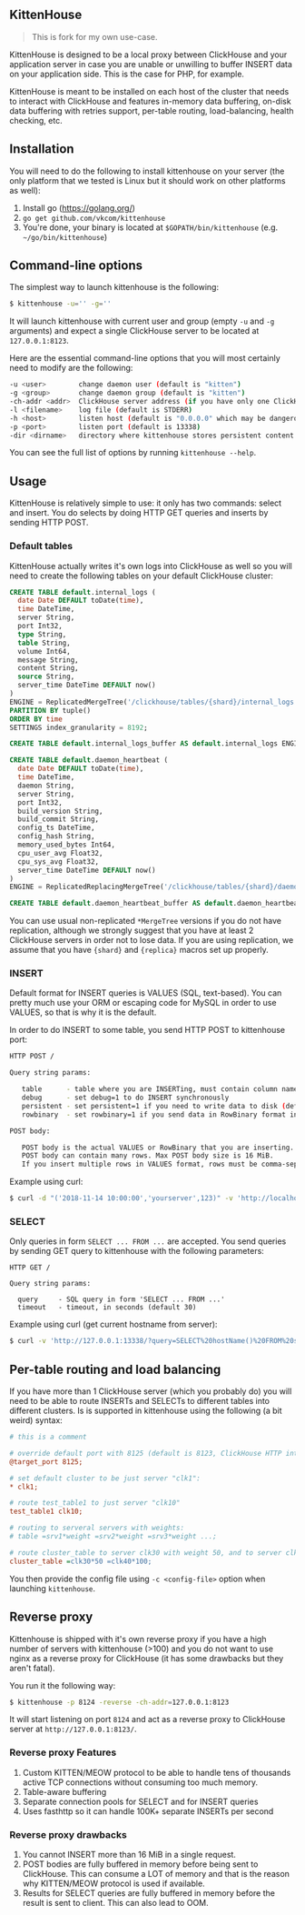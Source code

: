 ## KittenHouse

> This is fork for my own use-case.

KittenHouse is designed to be a local proxy between ClickHouse and your application server in case you are unable or unwilling to buffer INSERT data on your application side. This is the case for PHP, for example.

KittenHouse is meant to be installed on each host of the cluster that needs to interact with ClickHouse and features in-memory data buffering, on-disk data buffering with retries support, per-table routing, load-balancing, health checking, etc.

## Installation

You will need to do the following to install kittenhouse on your server (the only platform that we tested is Linux but it should work on other platforms as well):

1. Install go (https://golang.org/)
2. `go get github.com/vkcom/kittenhouse`
3. You're done, your binary is located at `$GOPATH/bin/kittenhouse` (e.g. `~/go/bin/kittenhouse`)

## Command-line options

The simplest way to launch kittenhouse is the following:

```sh
$ kittenhouse -u='' -g=''
```

It will launch kittenhouse with current user and group (empty `-u` and `-g` arguments) and expect a single ClickHouse server to be located at `127.0.0.1:8123`.

Here are the essential command-line options that you will most certainly need to modify are the following:

```sh
-u <user>        change daemon user (default is "kitten")
-g <group>       change daemon group (default is "kitten")
-ch-addr <addr>  ClickHouse server address (if you have only one ClickHouse server)
-l <filename>    log file (default is STDERR)
-h <host>        listen host (default is "0.0.0.0" which may be dangerous!)
-p <port>        listen port (default is 13338)
-dir <dirname>   directory where kittenhouse stores persistent content
```

You can see the full list of options by running `kittenhouse --help`.

## Usage

KittenHouse is relatively simple to use: it only has two commands: select and insert. You do selects by doing HTTP GET queries and inserts by sending HTTP POST.

### Default tables

KittenHouse actually writes it's own logs into ClickHouse as well so you will need to create the following tables on your default ClickHouse cluster:

```sql
CREATE TABLE default.internal_logs (
  date Date DEFAULT toDate(time),
  time DateTime,
  server String,
  port Int32,
  type String,
  table String,
  volume Int64,
  message String,
  content String,
  source String,
  server_time DateTime DEFAULT now()
)
ENGINE = ReplicatedMergeTree('/clickhouse/tables/{shard}/internal_logs', '{replica}')
PARTITION BY tuple()
ORDER BY time
SETTINGS index_granularity = 8192;

CREATE TABLE default.internal_logs_buffer AS default.internal_logs ENGINE = Buffer(default, internal_logs, 2, 10, 10, 10000000, 10000000, 100000000, 100000000);

CREATE TABLE default.daemon_heartbeat (
  date Date DEFAULT toDate(time),
  time DateTime,
  daemon String,
  server String,
  port Int32,
  build_version String,
  build_commit String,
  config_ts DateTime,
  config_hash String,
  memory_used_bytes Int64,
  cpu_user_avg Float32,
  cpu_sys_avg Float32,
  server_time DateTime DEFAULT now()
)
ENGINE = ReplicatedReplacingMergeTree('/clickhouse/tables/{shard}/daemon_heartbeat', '{replica}', date, (daemon, server, port), 8192, server_time);

CREATE TABLE default.daemon_heartbeat_buffer AS default.daemon_heartbeat ENGINE = Buffer(default, daemon_heartbeat, 2, 15, 15, 10000000, 10000000, 100000000, 100000000);
```

You can use usual non-replicated `*MergeTree` versions if you do not have replication, although we strongly suggest that you have at least 2 ClickHouse servers in order not to lose data.
If you are using replication, we assume that you have `{shard}` and `{replica}` macros set up properly.

### INSERT

Default format for INSERT queries is VALUES (SQL, text-based). You can pretty much use your ORM or escaping code for MySQL in order to use VALUES, so that is why it is the default.

In order to do INSERT to some table, you send HTTP POST to kittenhouse port:

```sh
HTTP POST /

Query string params:

   table      - table where you are INSERTing, must contain column names (e.g. "test(a,b,c)")
   debug      - set debug=1 to do INSERT synchronously
   persistent - set persistent=1 if you need to write data to disk (default is in-memory)
   rowbinary  - set rowbinary=1 if you send data in RowBinary format instead of VALUES

POST body:

   POST body is the actual VALUES or RowBinary that you are inserting.
   POST body can contain many rows. Max POST body size is 16 MiB.
   If you insert multiple rows in VALUES format, rows must be comma-separated, as in usual INSERT.
```

Example using curl:

```sh
$ curl -d "('2018-11-14 10:00:00','yourserver',123)" -v 'http://localhost:13338/?table=internal_logs_buffer(time,server,port)'
```


### SELECT

Only queries in form `SELECT ... FROM ...` are accepted. You send queries by sending GET query to kittenhouse with the following parameters:

```
HTTP GET /

Query string params:

  query     - SQL query in form 'SELECT ... FROM ...'
  timeout   - timeout, in seconds (default 30)
```

Example using curl (get current hostname from server):

```sh
$ curl -v 'http://127.0.0.1:13338/?query=SELECT%20hostName()%20FROM%20system.one'
```

## Per-table routing and load balancing

If you have more than 1 ClickHouse server (which you probably do) you will need to be able to route INSERTs and SELECTs to different tables into different clusters. Is is supported in kittenhouse using the following (a bit weird) syntax:

```ini
# this is a comment

# override default port with 8125 (default is 8123, ClickHouse HTTP interface)
@target_port 8125;

# set default cluster to be just server "clk1":
* clk1;

# route test_table1 to just server "clk10"
test_table1 clk10;

# routing to serveral servers with weights:
# table =srv1*weight =srv2*weight =srv3*weight ...;

# route cluster_table to server clk30 with weight 50, and to server clk40 with weight 100
cluster_table =clk30*50 =clk40*100;
```

You then provide the config file using `-c <config-file>` option when launching `kittenhouse`.

## Reverse proxy

Kittenhouse is shipped with it's own reverse proxy if you have a high number of servers with kittenhouse (>100) and you do not want to use nginx as a reverse proxy for ClickHouse (it has some drawbacks but they aren't fatal).

You run it the following way:

```sh
$ kittenhouse -p 8124 -reverse -ch-addr=127.0.0.1:8123
```

It will start listening on port `8124` and act as a reverse proxy to ClickHouse server at `http://127.0.0.1:8123/`.

### Reverse proxy Features

1. Custom KITTEN/MEOW protocol to be able to handle tens of thousands active TCP connections without consuming too much memory.
2. Table-aware buffering
3. Separate connection pools for SELECT and for INSERT queries
4. Uses fasthttp so it can handle 100K+ separate INSERTs per second

### Reverse proxy drawbacks

1. You cannot INSERT more than 16 MiB in a single request.
2. POST bodies are fully buffered in memory before being sent to ClickHouse. This can consume a LOT of memory and that is the reason why KITTEN/MEOW protocol is used if available.
3. Results for SELECT queries are fully buffered in memory before the result is sent to client. This can also lead to OOM.
